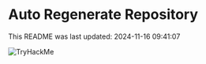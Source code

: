# Auto Regenerate Repository

This README was last updated: 2024-11-16 09:41:07

 ![TryHackMe](https://tryhackme.com/badge/533634)